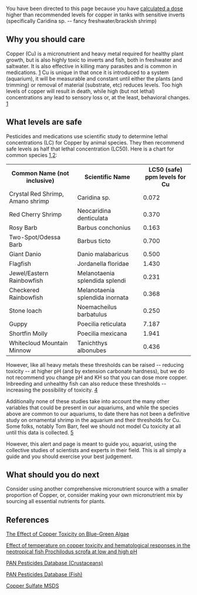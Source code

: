 
You have been directed to this page because you have [calculated a dose] higher than recommended levels for copper in tanks with sensitive inverts (specifically Caridina sp. -- fancy freshwater/brackish shrimp)

[calculated a dose]: http://calc.petalphile.com

Why you should care
-------------------------------

Copper (Cu) is a micronutrient and heavy metal required for healthy plant growth, but is also highly toxic to inverts and fish, both in freshwater and saltwater.  It is also effective in killing many parasites and is common in medications.  [1]
Cu is unique in that once it is introduced to a system (aquarium), it will be measurable and constant until either the plants (and trimming) or removal of material (substrate, etc) reduces levels.  Too high levels of copper will result in death, while high (but not lethal) concentrations any lead to sensory loss or, at the least, behavioral changes. [1]

What levels are safe
------------------------------

Pesticides and medications use scientific study to determine lethal concentrations (LC) for Copper by animal species.  They then recommend safe levels as half that lethal concentration (LC50).  Here is a chart for common species [1],[2]:

<table>
 <th>Common Name (not inclusive)</th>
 <th>Scientific Name</th>
 <th>LC50 (safe) ppm levels for Cu</th>
<tr>
 <td>Crystal Red Shrimp, Amano shrimp</td>
 <td>Caridina sp.</td>
 <td>0.072 </td>
</tr>
<tr>
 <td>Red Cherry Shrimp</td>
 <td>Neocaridina denticulata</td> 
 <td>0.370</td>
</tr>
<tr>
 <td>Rosy Barb</td>
 <td>Barbus conchonius</td>
 <td>0.163</td>
</tr>
<tr>
 <td>Two-Spot/Odessa Barb</td>
 <td>Barbus ticto</td>
 <td>0.700</td>
</tr>
<tr>
 <td>Giant Danio</td>
 <td>Danio malabaricus</td>
 <td>0.500</td>
</tr>
<tr>
 <td>Flagfish</td>
 <td>Jordanella floridae</td>
 <td>1.430</td>
</tr>
<tr>
 <td>Jewel/Eastern Rainbowfish</td>
 <td>Melanotaenia splendida splendi</td>
 <td>0.231</td>
</tr>
<tr>
 <td>Checkered Rainbowfish</td>
 <td>Melanotaenia splendida inornata</td>
 <td>0.368</td>
</tr>
<tr>
 <td>Stone loach</td>
 <td>Noemacheilus barbatulus</td>
 <td>0.250</td>
</tr>
<tr>
 <td>Guppy</td>
 <td>Poecilia reticulata</td>
 <td>7.187</td>
</tr>
<tr>
 <td>Shortfin Molly</td>
 <td>Poecilia mexicana</td>
 <td>1.941</td>
</tr>
<tr>
 <td>Whitecloud Mountain Minnow</td>
 <td>Tanichthys albonubes</td>
 <td>0.436</td>
</tr>
</table>

However, like all heavy metals these thresholds can be raised -- reducing toxicity -- at higher pH (and by extension carbonate hardness), but we do not recommend you change pH and KH so that you can dose more copper.  Inbreeding and unhealthy fish can also reduce these thresholds -- increasing the possibility of toxicity. [4]

Additionally none of these studies take into account the many other variables that could be present in our aquariums, and while the species above are common to our aquariums, to date there has not been a definitive study on ornamental shrimp in the aquarium and their thresholds for Cu. Some folks, notably Tom Barr, feel we should not model Cu toxicity at all until this data is collected. [5]

However, this alert and page is meant to guide you, aquarist, using the collective studies of scientists and experts in their field.  This is all simply a guide and you should exercise your best judgement.

What should you do next
------------------------------------

Consider using another comprehensive micronutrient source with a smaller proportion of Copper, or, consider making your own micronutrient mix by sourcing all essential nutrients for plants.

References
----------------

[The Effect of Copper Toxicity on Blue-Green Algae]

[Effect of temperature on copper toxicity and hematological responses in the neotropical fish Prochilodus scrofa at low and high pH]

[PAN Pesticides Database (Crustaceans)]

[PAN Pesticides Database (Fish)]

[Copper Sulfate MSDS]

[Copper Sulfate MSDS]: http://www.oldbridgechem.com/msdscuso4.html

[The Effect of Copper Toxicity on Blue-Green Algae]: http://onlinelibrary.wiley.com/doi/10.1002/iroh.19890740306/abstract

[Effect of temperature on copper toxicity and hematological responses in the neotropical fish Prochilodus scrofa at low and high pH]:http://www.sciencedirect.com/science?_ob=ArticleURL&_udi=B6T4D-4GHSGDN-2&_user=10&_coverDate=01/20/2006&_rdoc=1&_fmt=high&_orig=search&_origin=search&_sort=d&_docanchor=&view=c&_searchStrId=1592124473&_rerunOrigin=google&_acct=C000050221&_version=1&_urlVersion=0&_userid=10&md5=51b1c2ddb2549fce5c39eb391a76a812&searchtype=a

[1]:http://www.sciencedirect.com/science?_ob=ArticleURL&_udi=B6T4D-4GHSGDN-2&_user=10&_coverDate=01/20/2006&_rdoc=1&_fmt=high&_orig=search&_origin=search&_sort=d&_docanchor=&view=c&_searchStrId=1592124473&_rerunOrigin=google&_acct=C000050221&_version=1&_urlVersion=0&_userid=10&md5=51b1c2ddb2549fce5c39eb391a76a812&searchtype=a

[PAN Pesticides Database (Crustaceans)]: http://www.pesticideinfo.org/List_AquireAcuteSum.jsp?Rec_Id=PC33538&Taxa_Group=Crustaceans&offset=0
[2]: http://www.pesticideinfo.org/List_AquireAcuteSum.jsp?Rec_Id=PC33538&Taxa_Group=Crustaceans&offset=0

[PAN Pesticides Database (Fish)]: http://www.pesticideinfo.org/List_AquireAcuteSum.jsp?Rec_Id=PC33538&Taxa_Group=Fish&offset=0
[3]: http://www.pesticideinfo.org/List_AquireAcuteSum.jsp?Rec_Id=PC33538&Taxa_Group=Fish&offset=0

[4]: http://www.barrreport.com/showthread.php/7234-Wet-s-EI-modeling-dosing-calculator/page9

[5]: http://www.barrreport.com/showthread.php/7234-Wet-s-EI-modeling-dosing-calculator/page11

